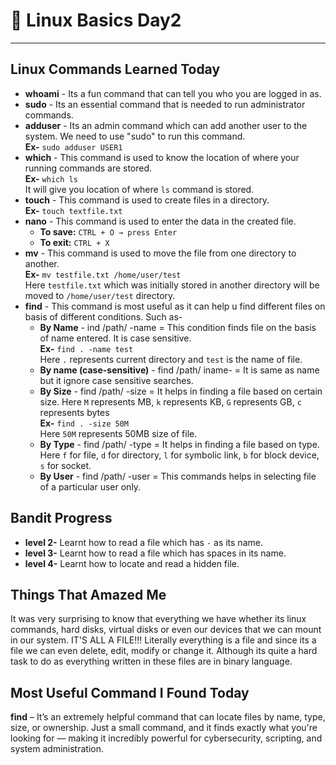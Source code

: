 # 📅 Linux Basics Day2
---
## Linux Commands Learned Today

- **whoami** - Its a fun command that can tell you who you are logged in as.
- **sudo** - Its an essential command that is needed to run administrator commands.
- **adduser** - Its an admin command which can add another user to the system. We need to use "sudo" to run this command.  
    **Ex-** `sudo adduser USER1`
- **which** - This command is used to know the location of where your running commands are stored.  
    **Ex-** `which ls`  
It will give you location of where `ls` command is stored.
- **touch** - This command is used to create files in a directory.  
    **Ex-** `touch textfile.txt`
- **nano** - This command is used to enter the data in the created file.
   + **To save:** `CTRL + O → press Enter`
   + **To exit:** `CTRL + X`
- **mv** - This command is used to move the file from one directory to another.  
	**Ex-** `mv testfile.txt /home/user/test`  
Here `testfile.txt` which was initially stored in another directory will be moved to `/home/user/test` directory.
- **find** - This command is most useful as it can help u find different files on basis of different conditions. Such as-
	+ **By Name** - ind /path/ -name = This condition finds file on the basis of name entered. It is case sensitive.  
	   **Ex-** `find . -name test`  
	   Here `.` represents current directory and `test` is the name of file.
	+ **By name (case-sensitive)** - find /path/ iname- = It is same as name but it ignore case sensitive searches.
	+ **By Size** - find /path/ -size = It helps in finding a file based on certain size. Here `M` represents MB, `k` represents KB, `G` represents GB, `c` represents bytes  
	   **Ex-** `find . -size 50M`  
	Here `50M` represents 50MB size of file.
	+ **By Type** - find /path/ -type = It helps in finding a file based on type. Here `f` for file, `d` for directory, `l` for symbolic link, `b` for block device, `s` for socket.
	+ **By User** - find /path/ -user = This commands helps in selecting file of a particular user only.

## Bandit Progress

+ **level 2-** Learnt how to read a file which has `-` as its name.
+ **level 3-** Learnt how to read a file which has spaces in  its name.
+ **level 4-** Learnt how to locate and read a hidden file.

## Things That Amazed Me

It was very surprising to know that everything we have whether its linux commands, hard disks, virtual disks or even our devices that we can mount in our system. IT'S ALL A FILE!!!
Literally everything is a file and since its a file we can even delete, edit, modify or change it. Although its quite a hard task to do as everything written in these files are in binary language.

## Most Useful Command I Found Today

**find** – It’s an extremely helpful command that can locate files by name, type, size, or ownership. Just a small command, and it finds exactly what you're looking for — making it incredibly powerful for cybersecurity, scripting, and system administration.
